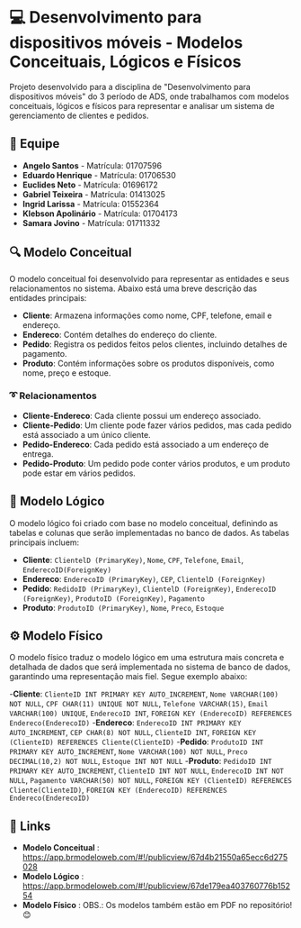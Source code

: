 # 💻 Desenvolvimento para dispositivos móveis - Modelos Conceituais, Lógicos e Físicos 

Projeto desenvolvido para a disciplina de "Desenvolvimento para dispositivos móveis" do 3 período de ADS, onde trabalhamos com modelos conceituais, lógicos e físicos para representar e analisar um sistema de gerenciamento de clientes e pedidos.

## 🙋 Equipe

- **Angelo Santos** - Matrícula: 01707596
- **Eduardo Henrique** - Matrícula: 01706530
- **Euclides Neto** - Matrícula: 01696172
- **Gabriel Teixeira** - Matrícula: 01413025
- **Ingrid Larissa** - Matrícula: 01552364
- **Klebson Apolinário** - Matrícula: 01704173
- **Samara Jovino** - Matrícula: 01711332

## 🔍 Modelo Conceitual

O modelo conceitual foi desenvolvido para representar as entidades e seus relacionamentos no sistema. Abaixo está uma breve descrição das entidades principais:

- **Cliente**: Armazena informações como nome, CPF, telefone, email e endereço.
- **Endereco**: Contém detalhes do endereço do cliente.
- **Pedido**: Registra os pedidos feitos pelos clientes, incluindo detalhes de pagamento.
- **Produto**: Contém informações sobre os produtos disponíveis, como nome, preço e estoque.

### ➰ Relacionamentos

- **Cliente-Endereco**: Cada cliente possui um endereço associado.
- **Cliente-Pedido**: Um cliente pode fazer vários pedidos, mas cada pedido está associado a um único cliente.
- **Pedido-Endereco**: Cada pedido está associado a um endereço de entrega.
- **Pedido-Produto**: Um pedido pode conter vários produtos, e um produto pode estar em vários pedidos.

## 📝 Modelo Lógico

O modelo lógico foi criado com base no modelo conceitual, definindo as tabelas e colunas que serão implementadas no banco de dados. As tabelas principais incluem:

- **Cliente**: `ClientelD (PrimaryKey)`, `Nome`, `CPF`, `Telefone`, `Email`, `EnderecoID(ForeignKey)`
- **Endereco**: `EnderecoID (PrimaryKey)`, `CEP`, `ClientelD (ForeignKey)`
- **Pedido**: `RedidoID (PrimaryKey)`, `ClientelD (ForeignKey)`, `EnderecoID (ForeignKey)`, `ProdutoID (ForeignKey)`,  `Pagamento`
- **Produto**: `ProdutoID (PrimaryKey)`, `Nome`, `Preco`, `Estoque`

## ⚙ Modelo Físico 

O modelo físico traduz o modelo lógico em uma estrutura mais concreta e detalhada de dados que será implementada no sistema de banco de dados, garantindo uma representação mais fiel.
Segue exemplo abaixo:

-**Cliente**: `ClienteID INT PRIMARY KEY AUTO_INCREMENT`, `Nome VARCHAR(100) NOT NULL`, `CPF CHAR(11) UNIQUE NOT NULL`, `Telefone VARCHAR(15)`, `Email VARCHAR(100) UNIQUE`, `EnderecoID INT`, `FOREIGN KEY (EnderecoID) REFERENCES Endereco(EnderecoID)`
-**Endereco**: `EnderecoID INT PRIMARY KEY AUTO_INCREMENT`, `CEP CHAR(8) NOT NULL`, `ClienteID INT`, `FOREIGN KEY (ClienteID) REFERENCES Cliente(ClienteID)`
-**Pedido**: `ProdutoID INT PRIMARY KEY AUTO_INCREMENT`, `Nome VARCHAR(100) NOT NULL`, `Preco DECIMAL(10,2) NOT NULL`, `Estoque INT NOT NULL`
-**Produto**: `PedidoID INT PRIMARY KEY AUTO_INCREMENT`, `ClienteID INT NOT NULL`, `EnderecoID INT NOT NULL`, `Pagamento VARCHAR(50) NOT NULL`, `FOREIGN KEY (ClienteID) REFERENCES Cliente(ClienteID)`, `FOREIGN KEY (EnderecoID) REFERENCES Endereco(EnderecoID)`

## 🔗 Links

- **Modelo Conceitual** : https://app.brmodeloweb.com/#!/publicview/67d4b21550a65ecc6d275028
- **Modelo Lógico** : https://app.brmodeloweb.com/#!/publicview/67de179ea403760776b15254
- **Modelo Físico** : 
OBS.: Os modelos também estão em PDF no repositório! 😊

